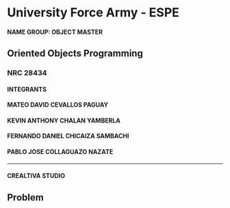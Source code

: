 #  University Force Army - ESPE
#### NAME GROUP: OBJECT MASTER 
##  Oriented Objects Programming
### NRC 28434
#### INTEGRANTS
#### MATEO DAVID CEVALLOS PAGUAY
#### KEVIN ANTHONY CHALAN YAMBERLA
#### FERNANDO DANIEL CHICAIZA SAMBACHI
#### PABLO JOSE COLLAGUAZO NAZATE
---
#### CREALTIVA STUDIO 
##  Problem

